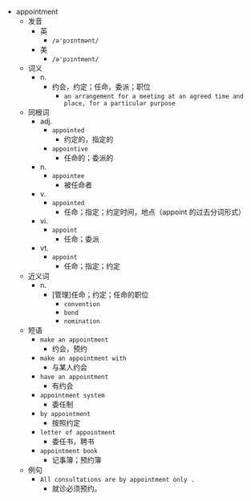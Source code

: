 - appointment
  - 发音
    - 英
      - `/ə'pɔɪntmənt/`
    - 美
      - `/ə'pɔɪntmənt/`
  - 词义
    - n.
      - 约会，约定；任命，委派；职位
        - `an arrangement for a meeting at an agreed time and place, for a particular purpose`
  - 同根词
    - adj.
      - `appointed`
        - 约定的，指定的
      - `appointive`
        - 任命的；委派的
    - n.
      - `appointee`
        - 被任命者
    - v.
      - `appointed`
        - 任命；指定；约定时间，地点（appoint 的过去分词形式）
    - vi.
      - `appoint`
        - 任命；委派
    - vt.
      - `appoint`
        - 任命；指定；约定
  - 近义词
    - n.
      - [管理]任命；约定；任命的职位
        - `convention`
        - `bond`
        - `nomination`
  - 短语
    - `make an appointment`
      - 约会，预约 
    - `make an appointment with`
      - 与某人约会 
    - `have an appointment`
      - 有约会 
    - `appointment system`
      - 委任制 
    - `by appointment`
      - 按照约定 
    - `letter of appointment`
      - 委任书，聘书 
    - `appointment book`
      - 记事簿；预约簿 
  - 例句
    - `All consultations are by appointment only .`
      - 就诊必须预约。

